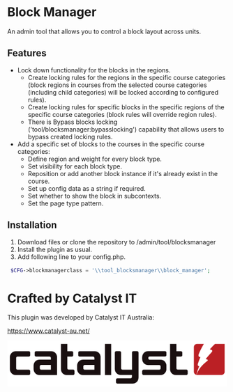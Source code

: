 # Block Manager #

An admin tool that allows you to control a block layout across units.

## Features ##
* Lock down functionality for the blocks in the regions.
  - Create locking rules for the regions in the specific course categories (block regions in courses from the selected course categories (including child categories) will be locked according to configured rules).
  - Create locking rules for specific blocks in the specific regions of the specific course categories (block rules will override region rules).
  - There is Bypass blocks locking ('tool/blocksmanager:bypasslocking') capability  that allows users to bypass created locking rules. 
* Add a specific set of blocks to the courses in the specific course categories:
  - Define region and weight for every block type.
  - Set visibility for each block type.
  - Reposition or add another block instance if it's already exist in the course.
  - Set up config data as a string if required.
  - Set whether to show the block in subcontexts.
  - Set the page type pattern.

## Installation ##
1. Download files or clone the repository to /admin/tool/blocksmanager
2. Install the plugin as usual.
3. Add following line to your config.php.

```php
 $CFG->blockmanagerclass = '\\tool_blocksmanager\\block_manager';
```

# Crafted by Catalyst IT


This plugin was developed by Catalyst IT Australia:

https://www.catalyst-au.net/

![Catalyst IT](/pix/catalyst-logo.png?raw=true)
